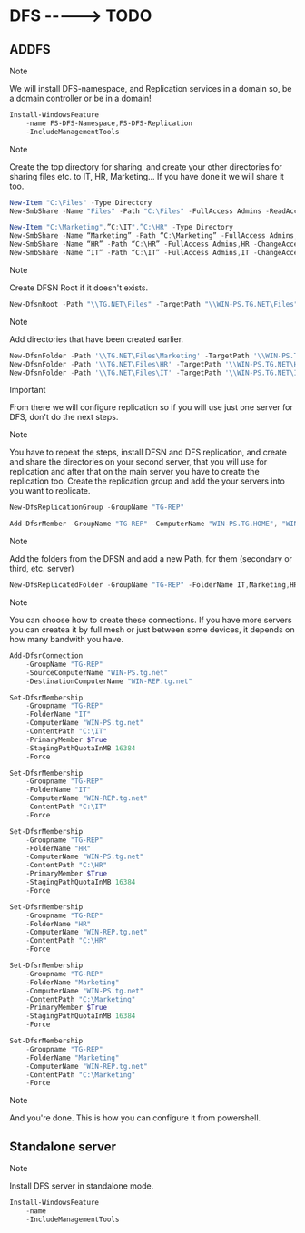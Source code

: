 # DFS -----> TODO

## ADDFS

> [!NOTE]
> We will install DFS-namespace, and Replication services in a domain so, be a domain controller or be in a domain!

```powershell
Install-WindowsFeature
    -name FS-DFS-Namespace,FS-DFS-Replication
    -IncludeManagementTools
```

> [!NOTE]
> Create the top directory for sharing, and create your other directories for sharing files etc. to IT, HR, Marketing... If you have done it we will share it too.

```powershell
New-Item "C:\Files" -Type Directory
New-SmbShare -Name "Files" -Path "C:\Files" -FullAccess Admins -ReadAccess Employees -ChangeAccess Admins
```

```powershell
New-Item "C:\Marketing",”C:\IT",”C:\HR" -Type Directory
New-SmbShare -Name “Marketing” -Path “C:\Marketing” -FullAccess Admins,Marketing -ChangeAccess Admins
New-SmbShare -Name “HR” -Path “C:\HR” -FullAccess Admins,HR -ChangeAccess Admins
New-SmbShare -Name “IT” -Path “C:\IT” -FullAccess Admins,IT -ChangeAccess Admins
```

> [!NOTE]
> Create DFSN Root if it doesn't exists.

```powershell
New-DfsnRoot -Path "\\TG.NET\Files" -TargetPath "\\WIN-PS.TG.NET\Files" -Type DomainV2
```

> [!NOTE]
> Add directories that have been created earlier.

```powershell
New-DfsnFolder -Path '\\TG.NET\Files\Marketing' -TargetPath '\\WIN-PS.TG.NET\Marketing'
New-DfsnFolder -Path '\\TG.NET\Files\HR' -TargetPath '\\WIN-PS.TG.NET\HR'
New-DfsnFolder -Path '\\TG.NET\Files\IT' -TargetPath '\\WIN-PS.TG.NET\IT'
```

> [!IMPORTANT]
> From there we will configure replication so if you will use just one server for DFS, don't do the next steps.

> [!NOTE]
> You have to repeat the steps, install DFSN and DFS replication, and create and share the directories on your second server, that you will use for replication and after that on the main server you have to create the replication too. Create the replication group and add the your servers into you want to replicate.

```powershell
New-DfsReplicationGroup -GroupName "TG-REP"
```

```powershell
Add-DfsrMember -GroupName "TG-REP" -ComputerName "WIN-PS.TG.HOME", "WIN-REP.TG.HOME"
```

> [!NOTE]
> Add the folders from the DFSN and add a new Path, for them (secondary or third, etc. server)

```powershell
New-DfsReplicatedFolder -GroupName "TG-REP" -FolderName IT,Marketing,HR
```

> [!NOTE]
> You can choose how to create these connections. If you have more servers you can createa it by full mesh or just between some devices, it depends on how many bandwith you have.

```powershell
Add-DfsrConnection
    -GroupName "TG-REP"
    -SourceComputerName "WIN-PS.tg.net"
    -DestinationComputerName "WIN-REP.tg.net"
```

```powershell
Set-DfsrMembership
    -Groupname "TG-REP"
    -FolderName "IT"
    -ComputerName "WIN-PS.tg.net"
    -ContentPath "C:\IT"
    -PrimaryMember $True
    -StagingPathQuotaInMB 16384
    -Force

Set-DfsrMembership
    -Groupname "TG-REP"
    -FolderName "IT"
    -ComputerName "WIN-REP.tg.net"
    -ContentPath "C:\IT"
    -Force
```

```powershell
Set-DfsrMembership
    -Groupname "TG-REP"
    -FolderName "HR"
    -ComputerName "WIN-PS.tg.net"
    -ContentPath "C:\HR"
    -PrimaryMember $True
    -StagingPathQuotaInMB 16384
    -Force

Set-DfsrMembership
    -Groupname "TG-REP"
    -FolderName "HR"
    -ComputerName "WIN-REP.tg.net"
    -ContentPath "C:\HR"
    -Force
```

```powershell
Set-DfsrMembership
    -Groupname "TG-REP"
    -FolderName "Marketing"
    -ComputerName "WIN-PS.tg.net"
    -ContentPath "C:\Marketing"
    -PrimaryMember $True
    -StagingPathQuotaInMB 16384
    -Force

Set-DfsrMembership
    -Groupname "TG-REP"
    -FolderName "Marketing"
    -ComputerName "WIN-REP.tg.net"
    -ContentPath "C:\Marketing"
    -Force
```

> [!NOTE]
> And you're done. This is how you can configure it from powershell.

## Standalone server

> [!NOTE]
> Install DFS server in standalone mode.

```powershell
Install-WindowsFeature
    -name 
    -IncludeManagementTools
```
